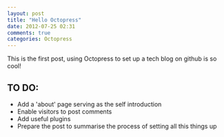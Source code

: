 ```yaml
---
layout: post
title: "Hello Octopress"
date: 2012-07-25 02:31
comments: true
categories: Octopress 
---
```


This is the first post, using Octopress to set up a tech blog on github is
so cool!

TO DO:
-----

- Add a 'about' page serving as the self introduction
- Enable visitors to post comments
- Add useful plugins
- Prepare the post to summarise the process of setting all this things up
